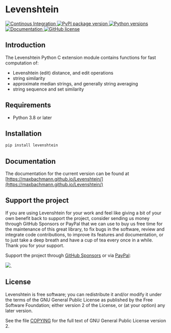 # Levenshtein

<p>
  <a href="https://github.com/maxbachmann/Levenshtein/actions">
    <img src="https://github.com/maxbachmann/Levenshtein/workflows/Build/badge.svg"
         alt="Continous Integration">
  </a>
  <a href="https://pypi.org/project/levenshtein/">
    <img src="https://img.shields.io/pypi/v/levenshtein"
         alt="PyPI package version">
  </a>
  <a href="https://www.python.org">
    <img src="https://img.shields.io/pypi/pyversions/levenshtein"
         alt="Python versions">
  </a>
  <a href="https://maxbachmann.github.io/Levenshtein">
    <img src="https://img.shields.io/badge/-documentation-blue"
         alt="Documentation">
  </a>
  <a href="https://github.com/maxbachmann/Levenshtein/blob/main/COPYING">
    <img src="https://img.shields.io/github/license/maxbachmann/Levenshtein"
         alt="GitHub license">
  </a>
</p>

## Introduction
The Levenshtein Python C extension module contains functions for fast
computation of:

* Levenshtein (edit) distance, and edit operations
* string similarity
* approximate median strings, and generally string averaging
* string sequence and set similarity

## Requirements
* Python 3.8 or later

## Installation
```bash
pip install levenshtein
```

## Documentation

The documentation for the current version can be found at [https://maxbachmann.github.io/Levenshtein/](https://maxbachmann.github.io/Levenshtein/)

## Support the project

If you are using Levenshtein for your work and feel like giving a bit of your own benefit back to support the project, consider sending us money through GitHub Sponsors or PayPal that we can use to buy us free time for the maintenance of this great library, to fix bugs in the software, review and integrate code contributions, to improve its features and documentation, or to just take a deep breath and have a cup of tea every once in a while. Thank you for your support.

Support the project through [GitHub Sponsors](https://github.com/sponsors/maxbachmann) or via [PayPal](https://www.paypal.com/donate/?hosted_button_id=VGWQBBD5CTWJU):

[![](https://www.paypalobjects.com/en_US/i/btn/btn_donateCC_LG.gif)](https://www.paypal.com/donate/?hosted_button_id=VGWQBBD5CTWJU).


## License

Levenshtein is free software; you can redistribute it and/or modify it
under the terms of the GNU General Public License as published by the Free
Software Foundation; either version 2 of the License, or (at your option)
any later version.

See the file [COPYING](https://github.com/maxbachmann/Levenshtein/blob/main/COPYING) for the full text of GNU General Public License version 2.
